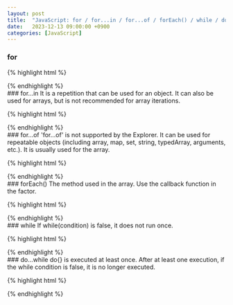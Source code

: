 ```yaml
---
layout: post
title:  "JavaScript: for / for...in / for...of / forEach() / while / do...while"
date:   2023-12-13 09:00:00 +0900
categories: [JavaScript]
---
```


### for   
   
{% highlight html %}
<!DOCTYPE html>
<html>
    <head>
        <script>
            for(let i=0; i<10; i++) {
                console.log(i);
            };
        </script>
    </head>
    <body>
    </body>
</html>
{% endhighlight %}
   
<br />
### for...in   
It is a repetition that can be used for an object.   
It can also be used for arrays, but is not recommended for array iterations.   
   
{% highlight html %}
<!DOCTYPE html>
<html>
    <head>
        <script>
            const obj = {
                name: 'NAME',
                age: '20'
            }
            for(const key in obj) {
                console.log(key);                   //name // age
                console.log(obj.name, obj.age);     //NAME, 20
                console.log(`key: ${key}`);         //key: name //key: age
                console.log(`value: ${obj[key]}`);  //value: NAME //value: 20
            };
        </script>
    </head>
    <body>
    </body>
</html>
{% endhighlight %}
   
<br />
### for...of   
'for...of' is not supported by the Explorer.   
It can be used for repeatable objects (including array, map, set, string, typedArray, arguments, etc.).   
It is usually used for the array.   
   
{% highlight html %}
<!DOCTYPE html>
<html>
    <head>
        <script>
            const array = ['1', '2', '3'];
            for(const element of array) {
                console.log(element);           //array[first] value ~ array[last] value
                console.log(array);             //array full output
            };
        </script>
    </head>
    <body>
    </body>
</html>
{% endhighlight %}
   
<br />
### forEach()   
The method used in the array.   
Use the callback function in the factor.   
   
{% highlight html %}
<!DOCTYPE html>
<html>
    <head>
        <script>
            const array = ['1', '2', '3'];
            array.forEach((element) => {
                console.log(element);           //array[first] value ~ array[last] value
            };
        </script>
    </head>
    <body>
    </body>
</html>
{% endhighlight %}
   
<br />
### while   
If while(condition) is false, it does not run once.   
   
{% highlight html %}
<!DOCTYPE html>
<html>
    <head>
        <script>
            const array = ['1', '2', '3'];
            while(array.length > 0) {               //condition
                array.forEach((element) => {
                    console.log(element);
                };
            }
        </script>
    </head>
    <body>
    </body>
</html>
{% endhighlight %}
   
<br />
### do...while   
do{} is executed at least once.   
After at least one execution, if the while condition is false, it is no longer executed.   
   
{% highlight html %}
<!DOCTYPE html>
<html>
    <head>
        <script>
            const array = ['1', '2', '3'];
            do{                                 //do{} is executed at least once.
                array.forEach((element) => {
                    console.log(element);
                };
            }
            while(array.length > 3)             //condition
        </script>
    </head>
    <body>
    </body>
</html>
{% endhighlight %}
